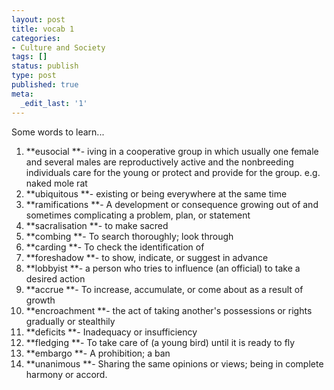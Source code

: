 ```yaml
---
layout: post
title: vocab 1
categories:
- Culture and Society
tags: []
status: publish
type: post
published: true
meta:
  _edit_last: '1'
---
```

Some words to learn...

1. **eusocial **- iving in a cooperative group in which usually one female and several males are reproductively active and the nonbreeding individuals care for the young or protect and provide for the group. e.g. naked mole rat
2. **ubiquitous **- existing or being everywhere at the same time 
3. **ramifications **- A development or consequence growing out of and sometimes complicating a problem, plan, or statement
4. **sacralisation **- to make sacred
5. **combing **- To search thoroughly; look through
6. **carding **- To check the identification of
7. **foreshadow **- to show, indicate, or suggest in advance
8. **lobbyist **- a person who tries to influence (an official) to take a desired action
9. **accrue **- To increase, accumulate, or come about as a result of growth
10. **encroachment **- the act of taking another's possessions or rights gradually or stealthily
11. **deficits **- Inadequacy or insufficiency
12. **fledging **- To take care of (a young bird) until it is ready to fly
13. **embargo **- A prohibition; a ban
14. **unanimous **- Sharing the same opinions or views; being in complete harmony or accord.
